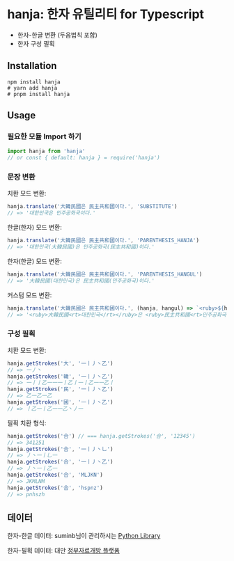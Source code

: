 # hanja: 한자 유틸리티 for Typescript

* 한자-한글 변환 (두음법칙 포함)
* 한자 구성 필획

## Installation
```
npm install hanja
# yarn add hanja
# pnpm install hanja
```

## Usage
### 필요한 모듈 Import 하기
```typescript
import hanja from 'hanja'
// or const { default: hanja } = require('hanja')
```

### 문장 변환
치환 모드 변환:
```typescript
hanja.translate('大韓民國은 民主共和國이다.', 'SUBSTITUTE')
// => '대한민국은 민주공화국이다.'
```

한글(한자) 모드 변환:
```typescript
hanja.translate('大韓民國은 民主共和國이다.', 'PARENTHESIS_HANJA')
// => '대한민국(大韓民國)은 민주공화국(民主共和國)이다.'
```

한자(한글) 모드 변환:
```typescript
hanja.translate('大韓民國은 民主共和國이다.', 'PARENTHESIS_HANGUL')
// => '大韓民國(대한민국)은 民主共和國(민주공화국)이다.'
```

커스텀 모드 변환:
```typescript
hanja.translate('大韓民國은 民主共和國이다.', (hanja, hangul) => `<ruby>${hanja}<rt>${hangul}</rt></ruby>`)
// => '<ruby>大韓民國<rt>대한민국</rt></ruby>은 <ruby>民主共和國<rt>민주공화국</rt></ruby>이다.'
```

### 구성 필획
치환 모드 변환:
```typescript
hanja.getStrokes('大', '一丨丿丶乙')
// => 一丿丶
hanja.getStrokes('韓', '一丨丿丶乙')
// => 一丨丨乙一一一丨乙丨一丨乙一一乙丨
hanja.getStrokes('民', '一丨丿丶乙')
// => 乙一乙一乙
hanja.getStrokes('國', '一丨丿丶乙')
// => 丨乙一丨乙一一乙丶丿一
```

필획 치환 형식:
```typescript
hanja.getStrokes('合') // === hanja.getStrokes('合', '12345')
// => 341251
hanja.getStrokes('合', '一丨丿丶乚')
// => 丿丶一丨乚一
hanja.getStrokes('合', '一丨丿丶乙')
// => 丿丶一丨乙一
hanja.getStrokes('合', 'MLJKN')
// => JKMLNM
hanja.getStrokes('合', 'hspnz')
// => pnhszh

```


## 데이터
한자-한글 데이터: suminb님이 관리하시는 [Python Library](https://github.com/suminb/hanja)

한자-필획 데이터: 대만 [정부자료개방 플랫폼](https://data.gov.tw/dataset/5961)
